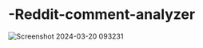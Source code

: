 ﻿# -Reddit-comment-analyzer
![Screenshot 2024-03-20 093231](https://github.com/robi907/-Reddit-comment-analyzer/assets/126497614/12805c41-97c5-4371-8482-59236d52323a)
